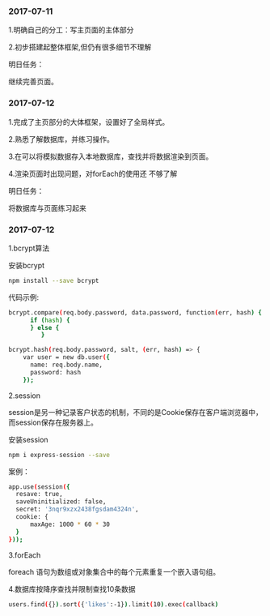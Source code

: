 ### 2017-07-11

1.明确自己的分工：写主页面的主体部分

2.初步搭建起整体框架,但仍有很多细节不理解

明日任务：

继续完善页面。

### 2017-07-12

1.完成了主页部分的大体框架，设置好了全局样式。

2.熟悉了解数据库，并练习操作。

3.在可以将模拟数据存入本地数据库，查找并将数据渲染到页面。

4.渲染页面时出现问题，对forEach的使用还 不够了解

明日任务：

将数据库与页面练习起来

### 2017-07-12

1.bcrypt算法


安装bcrypt
```sh
npm install --save bcrypt
```
代码示例:
```sh
bcrypt.compare(req.body.password, data.password, function(err, hash) {
      if (hash) {
      } else {
         }
```
```sh
bcrypt.hash(req.body.password, salt, (err, hash) => {
    var user = new db.user({
      name: req.body.name,
      password: hash
    });
```

2.session

session是另一种记录客户状态的机制，不同的是Cookie保存在客户端浏览器中，而session保存在服务器上。

安装session
```sh
npm i express-session --save
```
案例：
```sh
app.use(session({
  resave: true,
  saveUninitialized: false,
  secret: '3nqr9xzx2438fgsdam4324n',
  cookie: {
      maxAge: 1000 * 60 * 30
  }
}));
```
3.forEach

foreach 语句为数组或对象集合中的每个元素重复一个嵌入语句组。

4.数据库按降序查找并限制查找10条数据
```sh
users.find({}).sort({'likes':-1}).limit(10).exec(callback)
```
